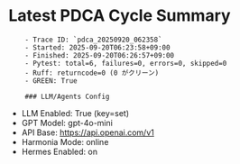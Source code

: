 # Latest PDCA Cycle Summary

        - Trace ID: `pdca_20250920_062358`
        - Started: 2025-09-20T06:23:58+09:00
        - Finished: 2025-09-20T06:26:57+09:00
        - Pytest: total=6, failures=0, errors=0, skipped=0
        - Ruff: returncode=0 (0 がクリーン)
        - GREEN: True

        ### LLM/Agents Config
- LLM Enabled: True  (key=set)
- GPT Model: gpt-4o-mini
- API Base: https://api.openai.com/v1
- Harmonia Mode: online
- Hermes Enabled: on
